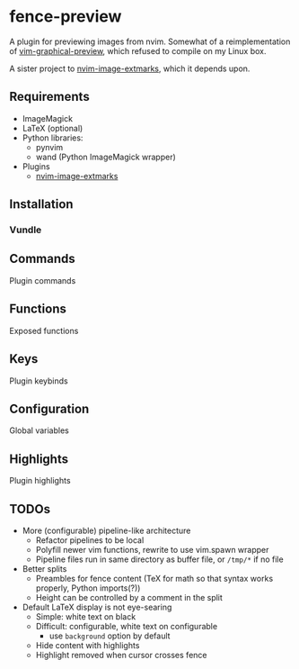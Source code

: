 fence-preview
=============

A plugin for previewing images from nvim.
Somewhat of a reimplementation of [vim-graphical-preview](https://github.com/bytesnake/vim-graphical-preview),
which refused to compile on my Linux box.

A sister project to [nvim-image-extmarks](https://github.com/queue-miscreant/nvim-image-extmarks),
which it depends upon.


Requirements
------------

- ImageMagick
- LaTeX (optional)
- Python libraries:
    - pynvim
    - wand (Python ImageMagick wrapper)
- Plugins
    - [nvim-image-extmarks](https://github.com/queue-miscreant/nvim-image-extmarks)


Installation
------------

### Vundle

<!--
Place the following in `~/.config/nvim/init.vim`:
```vim
Plugin '...', { 'do': ':UpdateRemotePlugins' }
```
Make sure the file is sourced and run `:PluginInstall`.
-->


Commands
--------

Plugin commands


Functions
---------

Exposed functions


Keys
----

Plugin keybinds


Configuration
-------------

Global variables


Highlights
----------

Plugin highlights


TODOs
-----

- More (configurable) pipeline-like architecture
    - Refactor pipelines to be local
    - Polyfill newer vim functions, rewrite to use vim.spawn wrapper
    - Pipeline files run in same directory as buffer file, or `/tmp/*` if no file
- Better splits
    - Preambles for fence content (TeX for math so that syntax works properly, Python imports(?))
    - Height can be controlled by a comment in the split
- Default LaTeX display is not eye-searing
    - Simple: white text on black
    - Difficult: configurable, white text on configurable
        - use `background` option by default
    - Hide content with highlights
    - Highlight removed when cursor crosses fence
